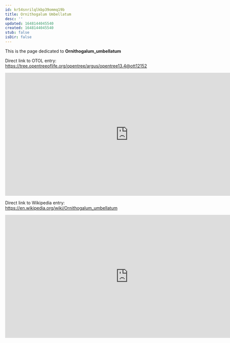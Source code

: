 ```yaml
---
id: kr54snrilqlkbp39ommq19b
title: Ornithogalum Umbellatum
desc: ''
updated: 1648144045540
created: 1648144045540
stub: false
isDir: false
---
```

This is the page dedicated to **Ornithogalum_umbellatum**


Direct link to OTOL entry: https://tree.opentreeoflife.org/opentree/argus/opentree13.4@ott12152



<html>
    <body>
    <iframe src="https://tree.opentreeoflife.org/opentree/argus/opentree13.4@ott12152"
    width="800" height="400" frameborder="0" allowfullscreen> </iframe>
    </body>
</html>
    


Direct link to Wikipedia entry: https://en.wikipedia.org/wiki/Ornithogalum_umbellatum



<html>
    <body>
    <iframe src="https://en.wikipedia.org/wiki/Ornithogalum_umbellatum"
    width="800" height="400" frameborder="0" allowfullscreen> </iframe>
    </body>
</html>
    
